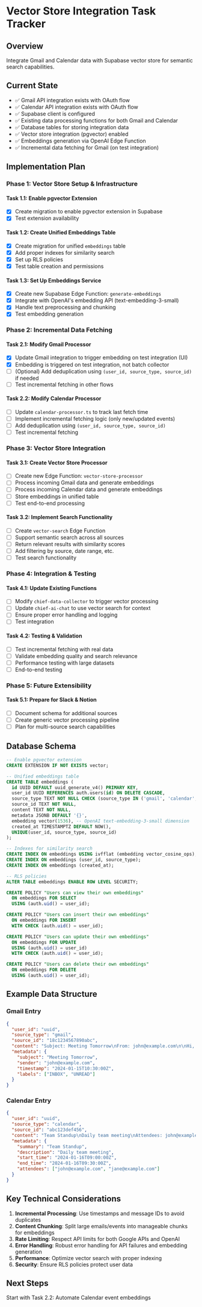 # Vector Store Integration Task Tracker

## Overview

Integrate Gmail and Calendar data with Supabase vector store for semantic search capabilities.

## Current State

- ✅ Gmail API integration exists with OAuth flow
- ✅ Calendar API integration exists with OAuth flow
- ✅ Supabase client is configured
- ✅ Existing data processing functions for both Gmail and Calendar
- ✅ Database tables for storing integration data
- ✅ Vector store integration (pgvector) enabled
- ✅ Embeddings generation via OpenAI Edge Function
- ✅ Incremental data fetching for Gmail (on test integration)

## Implementation Plan

### Phase 1: Vector Store Setup & Infrastructure

#### Task 1.1: Enable pgvector Extension

- [x] Create migration to enable pgvector extension in Supabase
- [x] Test extension availability

#### Task 1.2: Create Unified Embeddings Table

- [x] Create migration for unified `embeddings` table
- [x] Add proper indexes for similarity search
- [x] Set up RLS policies
- [x] Test table creation and permissions

#### Task 1.3: Set Up Embeddings Service

- [x] Create new Supabase Edge Function: `generate-embeddings`
- [x] Integrate with OpenAI's embedding API (text-embedding-3-small)
- [x] Handle text preprocessing and chunking
- [x] Test embedding generation

### Phase 2: Incremental Data Fetching

#### Task 2.1: Modify Gmail Processor

- [x] Update Gmail integration to trigger embedding on test integration (UI)
- [x] Embedding is triggered on test integration, not batch collector
- [ ] (Optional) Add deduplication using `(user_id, source_type, source_id)` if needed
- [ ] Test incremental fetching in other flows

#### Task 2.2: Modify Calendar Processor

- [ ] Update `calendar-processor.ts` to track last fetch time
- [ ] Implement incremental fetching logic (only new/updated events)
- [ ] Add deduplication using `(user_id, source_type, source_id)`
- [ ] Test incremental fetching

### Phase 3: Vector Store Integration

#### Task 3.1: Create Vector Store Processor

- [ ] Create new Edge Function: `vector-store-processor`
- [ ] Process incoming Gmail data and generate embeddings
- [ ] Process incoming Calendar data and generate embeddings
- [ ] Store embeddings in unified table
- [ ] Test end-to-end processing

#### Task 3.2: Implement Search Functionality

- [ ] Create `vector-search` Edge Function
- [ ] Support semantic search across all sources
- [ ] Return relevant results with similarity scores
- [ ] Add filtering by source, date range, etc.
- [ ] Test search functionality

### Phase 4: Integration & Testing

#### Task 4.1: Update Existing Functions

- [ ] Modify `chief-data-collector` to trigger vector processing
- [ ] Update `chief-ai-chat` to use vector search for context
- [ ] Ensure proper error handling and logging
- [ ] Test integration

#### Task 4.2: Testing & Validation

- [ ] Test incremental fetching with real data
- [ ] Validate embedding quality and search relevance
- [ ] Performance testing with large datasets
- [ ] End-to-end testing

### Phase 5: Future Extensibility

#### Task 5.1: Prepare for Slack & Notion

- [ ] Document schema for additional sources
- [ ] Create generic vector processing pipeline
- [ ] Plan for multi-source search capabilities

## Database Schema

```sql
-- Enable pgvector extension
CREATE EXTENSION IF NOT EXISTS vector;

-- Unified embeddings table
CREATE TABLE embeddings (
  id UUID DEFAULT uuid_generate_v4() PRIMARY KEY,
  user_id UUID REFERENCES auth.users(id) ON DELETE CASCADE,
  source_type TEXT NOT NULL CHECK (source_type IN ('gmail', 'calendar', 'slack', 'notion')),
  source_id TEXT NOT NULL,
  content TEXT NOT NULL,
  metadata JSONB DEFAULT '{}',
  embedding vector(1536), -- OpenAI text-embedding-3-small dimension
  created_at TIMESTAMPTZ DEFAULT NOW(),
  UNIQUE(user_id, source_type, source_id)
);

-- Indexes for similarity search
CREATE INDEX ON embeddings USING ivfflat (embedding vector_cosine_ops);
CREATE INDEX ON embeddings (user_id, source_type);
CREATE INDEX ON embeddings (created_at);

-- RLS policies
ALTER TABLE embeddings ENABLE ROW LEVEL SECURITY;

CREATE POLICY "Users can view their own embeddings"
  ON embeddings FOR SELECT
  USING (auth.uid() = user_id);

CREATE POLICY "Users can insert their own embeddings"
  ON embeddings FOR INSERT
  WITH CHECK (auth.uid() = user_id);

CREATE POLICY "Users can update their own embeddings"
  ON embeddings FOR UPDATE
  USING (auth.uid() = user_id)
  WITH CHECK (auth.uid() = user_id);

CREATE POLICY "Users can delete their own embeddings"
  ON embeddings FOR DELETE
  USING (auth.uid() = user_id);
```

## Example Data Structure

### Gmail Entry

```json
{
  "user_id": "uuid",
  "source_type": "gmail",
  "source_id": "18c1234567890abc",
  "content": "Subject: Meeting Tomorrow\nFrom: john@example.com\n\nHi, let's meet tomorrow at 2pm...",
  "metadata": {
    "subject": "Meeting Tomorrow",
    "sender": "john@example.com",
    "timestamp": "2024-01-15T10:30:00Z",
    "labels": ["INBOX", "UNREAD"]
  }
}
```

### Calendar Entry

```json
{
  "user_id": "uuid",
  "source_type": "calendar",
  "source_id": "abc123def456",
  "content": "Team Standup\nDaily team meeting\nAttendees: john@example.com, jane@example.com",
  "metadata": {
    "summary": "Team Standup",
    "description": "Daily team meeting",
    "start_time": "2024-01-16T09:00:00Z",
    "end_time": "2024-01-16T09:30:00Z",
    "attendees": ["john@example.com", "jane@example.com"]
  }
}
```

## Key Technical Considerations

1. **Incremental Processing**: Use timestamps and message IDs to avoid duplicates
2. **Content Chunking**: Split large emails/events into manageable chunks for embeddings
3. **Rate Limiting**: Respect API limits for both Google APIs and OpenAI
4. **Error Handling**: Robust error handling for API failures and embedding generation
5. **Performance**: Optimize vector search with proper indexing
6. **Security**: Ensure RLS policies protect user data

## Next Steps

Start with Task 2.2: Automate Calendar event embeddings
